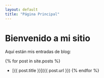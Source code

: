 ```yaml
---
layout: default
title: "Página Principal"
---
```


# Bienvenido a mi sitio
Aquí están mis entradas de blog:

{% for post in site.posts %}
* [{{ post.title }}]({{ post.url }})
{% endfor %}